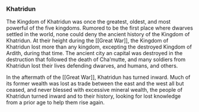 ### Khatridun

The Kingdom of Khatridun was once the greatest, oldest, and most powerful of the five kingdoms. Rumored to be the first place where dwarves settled in the world, none could deny the ancient history of the Kingdom of Khatridun. At their height during the [[Great War]], the Kingdom of Khatridun lost more than any kingdom, excepting the destroyed Kingdom of Ardith, during that time. The ancient city an capital was destroyed in the destruction that followed the death of Cha’mutte, and many soldiers from Khatridun lost their lives defending dwarves, and humans, and others.  

In the aftermath of the [[Great War]], Khatridun has turned inward. Much of its former wealth was lost as trade between the east and the west all but ceased, and never blessed with excessive mineral wealth, the people of Khatridun turned inward and to their history, looking for lost knowledge from a prior age to help them rise again.